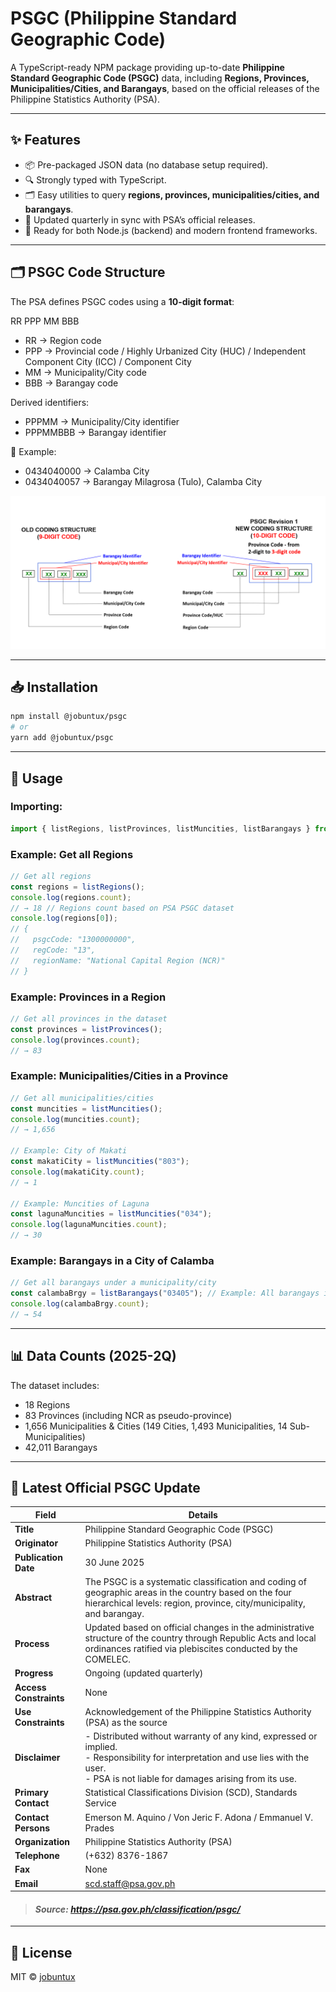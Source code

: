 # PSGC (Philippine Standard Geographic Code)

A TypeScript-ready NPM package providing up-to-date **Philippine Standard Geographic Code (PSGC)** data, including **Regions, Provinces, Municipalities/Cities, and Barangays**, based on the official releases of the Philippine Statistics Authority (PSA).

---

## ✨ Features

- 📦 Pre-packaged JSON data (no database setup required).
- 🔍 Strongly typed with TypeScript.
- 🗂️ Easy utilities to query **regions, provinces, municipalities/cities, and barangays**.
- 🔄 Updated quarterly in sync with PSA’s official releases.
- 🚀 Ready for both Node.js (backend) and modern frontend frameworks.

---

## 🗂 PSGC Code Structure

The PSA defines PSGC codes using a **10-digit format**:

RR PPP MM BBB

- RR → Region code
- PPP → Provincial code / Highly Urbanized City (HUC) / Independent Component City (ICC) / Component City
- MM → Municipality/City code
- BBB → Barangay code

Derived identifiers:

- PPPMM → Municipality/City identifier
- PPPMMBBB → Barangay identifier

📌 Example:

- 0434040000 → Calamba City
- 0434040057 → Barangay Milagrosa (Tulo), Calamba City

![pgsc-new-coding-structure](/public/pgsc-new-coding-structure.png)

---

## 📥 Installation

```bash
npm install @jobuntux/psgc
# or
yarn add @jobuntux/psgc
```

---

## 🚀 Usage

### Importing:

```js
import { listRegions, listProvinces, listMuncities, listBarangays } from "@jobuntux/psgc";
```

### Example: Get all Regions

```js
// Get all regions
const regions = listRegions();
console.log(regions.count);
// → 18 // Regions count based on PSA PSGC dataset
console.log(regions[0]);
// {
//   psgcCode: "1300000000",
//   regCode: "13",
//   regionName: "National Capital Region (NCR)"
// }
```

### Example: Provinces in a Region

```js
// Get all provinces in the dataset
const provinces = listProvinces();
console.log(provinces.count);
// → 83
```

### Example: Municipalities/Cities in a Province

```js
// Get all municipalities/cities
const muncities = listMuncities();
console.log(muncities.count);
// → 1,656

// Example: City of Makati
const makatiCity = listMuncities("803");
console.log(makatiCity.count);
// → 1

// Example: Muncities of Laguna
const lagunaMuncities = listMuncities("034");
console.log(lagunaMuncities.count);
// → 30
```

### Example: Barangays in a City of Calamba

```js
// Get all barangays under a municipality/city
const calambaBrgy = listBarangays("03405"); // Example: All barangays in the City of Calamba
console.log(calambaBrgy.count);
// → 54
```

---

## 📊 Data Counts (2025-2Q)

The dataset includes:

- 18 Regions
- 83 Provinces (including NCR as pseudo-province)
- 1,656 Municipalities & Cities (149 Cities, 1,493 Municipalities, 14 Sub-Municipalities)
- 42,011 Barangays

---

## 📅 Latest Official PSGC Update

| Field                  | Details                                                                                                                                                                                           |
| ---------------------- | ------------------------------------------------------------------------------------------------------------------------------------------------------------------------------------------------- |
| **Title**              | Philippine Standard Geographic Code (PSGC)                                                                                                                                                        |
| **Originator**         | Philippine Statistics Authority (PSA)                                                                                                                                                             |
| **Publication Date**   | 30 June 2025                                                                                                                                                                                      |
| **Abstract**           | The PSGC is a systematic classification and coding of geographic areas in the country based on the four hierarchical levels: region, province, city/municipality, and barangay.                   |
| **Process**            | Updated based on official changes in the administrative structure of the country through Republic Acts and local ordinances ratified via plebiscites conducted by the COMELEC.                    |
| **Progress**           | Ongoing (updated quarterly)                                                                                                                                                                       |
| **Access Constraints** | None                                                                                                                                                                                              |
| **Use Constraints**    | Acknowledgement of the Philippine Statistics Authority (PSA) as the source                                                                                                                        |
| **Disclaimer**         | - Distributed without warranty of any kind, expressed or implied. <br> - Responsibility for interpretation and use lies with the user. <br> - PSA is not liable for damages arising from its use. |
| **Primary Contact**    | Statistical Classifications Division (SCD), Standards Service                                                                                                                                     |
| **Contact Persons**    | Emerson M. Aquino / Von Jeric F. Adona / Emmanuel V. Prades                                                                                                                                       |
| **Organization**       | Philippine Statistics Authority (PSA)                                                                                                                                                             |
| **Telephone**          | (+632) 8376-1867                                                                                                                                                                                  |
| **Fax**                | None                                                                                                                                                                                              |
| **Email**              | scd.staff@psa.gov.ph                                                                                                                                                                              |

> <h4><i>Source: <a href="https://psa.gov.ph/classification/psgc/">https://psa.gov.ph/classification/psgc/</a></i></h4>

---

## 📜 License

MIT © [jobuntux](https://github.com/jobuntux)
